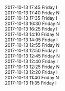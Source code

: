 2017-10-13 17:45 Friday  I  
2017-10-13 17:40 Friday  N  
2017-10-13 17:35 Friday  I  
2017-10-13 16:30 Friday  N  
2017-10-13 16:25 Friday  I  
2017-10-13 14:10 Friday  N  
2017-10-13 14:05 Friday  I  
2017-10-13 12:55 Friday  N  
2017-10-13 12:50 Friday  I  
2017-10-13 12:45 Friday  N  
2017-10-13 12:40 Friday  I  
2017-10-13 12:25 Friday  N  
2017-10-13 12:20 Friday  I  
2017-10-13 11:40 Friday  N  
2017-10-13 11:35 Friday  I  
